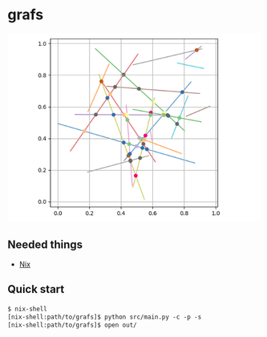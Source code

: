 # grafs

![](cover.png)

Needed things
---
 * [Nix](https://nixos.org/nix/)

Quick start
---
```
$ nix-shell
[nix-shell:path/to/grafs]$ python src/main.py -c -p -s
[nix-shell:path/to/grafs]$ open out/
```
